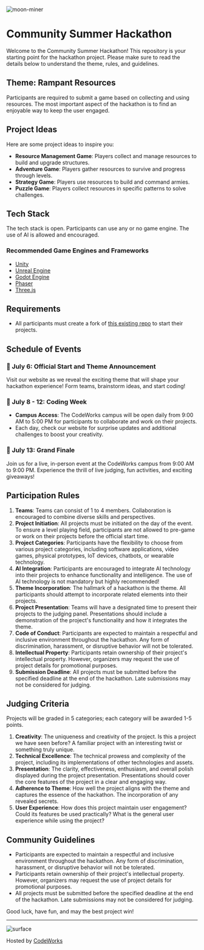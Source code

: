 ![moon-miner](./moon-miner-logo.webp)

# Community Summer Hackathon

Welcome to the Community Summer Hackathon! This repository is your starting point for the hackathon project. Please make sure to read the details below to understand the theme, rules, and guidelines.

## Theme: Rampant Resources

Participants are required to submit a game based on collecting and using resources. The most important aspect of the hackathon is to find an enjoyable way to keep the user engaged.

## Project Ideas

Here are some project ideas to inspire you:

- **Resource Management Game**: Players collect and manage resources to build and upgrade structures.
- **Adventure Game**: Players gather resources to survive and progress through levels.
- **Strategy Game**: Players use resources to build and command armies.
- **Puzzle Game**: Players collect resources in specific patterns to solve challenges.

## Tech Stack

The tech stack is open. Participants can use any or no game engine. The use of AI is allowed and encouraged.

### Recommended Game Engines and Frameworks

- [Unity](https://unity.com/)
- [Unreal Engine](https://www.unrealengine.com/)
- [Godot Engine](https://www.godotengine.org/)
- [Phaser](https://phaser.io/)
- [Three.js](https://threejs.org/)

## Requirements

- All participants must create a fork of [this existing repo](https://github.com/codeworksacademy/hackathon_summer_2024) to start their projects.

## Schedule of Events

### 📅 July 6: Official Start and Theme Announcement

Visit our website as we reveal the exciting theme that will shape your hackathon experience! Form teams, brainstorm ideas, and start coding!

### 📅 July 8 - 12: Coding Week

- **Campus Access**: The CodeWorks campus will be open daily from 9:00 AM to 5:00 PM for participants to collaborate and work on their projects.
- Each day, check our website for surprise updates and additional challenges to boost your creativity.

### 📅 July 13: Grand Finale

Join us for a live, in-person event at the CodeWorks campus from 9:00 AM to 9:00 PM. Experience the thrill of live judging, fun activities, and exciting giveaways!

## Participation Rules

1. **Teams**: Teams can consist of 1 to 4 members. Collaboration is encouraged to combine diverse skills and perspectives.
2. **Project Initiation**: All projects must be initiated on the day of the event. To ensure a level playing field, participants are not allowed to pre-game or work on their projects before the official start time.
3. **Project Categories**: Participants have the flexibility to choose from various project categories, including software applications, video games, physical prototypes, IoT devices, chatbots, or wearable technology.
4. **AI Integration**: Participants are encouraged to integrate AI technology into their projects to enhance functionality and intelligence. The use of AI technology is not mandatory but highly recommended!
5. **Theme Incorporation**: The hallmark of a hackathon is the theme. All participants should attempt to incorporate related elements into their projects.
6. **Project Presentation**: Teams will have a designated time to present their projects to the judging panel. Presentations should include a demonstration of the project's functionality and how it integrates the theme.
7. **Code of Conduct**: Participants are expected to maintain a respectful and inclusive environment throughout the hackathon. Any form of discrimination, harassment, or disruptive behavior will not be tolerated.
8. **Intellectual Property**: Participants retain ownership of their project's intellectual property. However, organizers may request the use of project details for promotional purposes.
9. **Submission Deadline**: All projects must be submitted before the specified deadline at the end of the hackathon. Late submissions may not be considered for judging.

## Judging Criteria

Projects will be graded in 5 categories; each category will be awarded 1-5 points.

1. **Creativity**: The uniqueness and creativity of the project. Is this a project we have seen before? A familiar project with an interesting twist or something truly unique.
2. **Technical Excellence**: The technical prowess and complexity of the project, including its implementations of other technologies and assets.
3. **Presentation**: The clarity, effectiveness, enthusiasm, and overall polish displayed during the project presentation. Presentations should cover the core features of the project in a clear and engaging way.
4. **Adherence to Theme**: How well the project aligns with the theme and captures the essence of the hackathon. The incorporation of any revealed secrets.
5. **User Experience**: How does this project maintain user engagement? Could its features be used practically? What is the general user experience while using the project?

## Community Guidelines

- Participants are expected to maintain a respectful and inclusive environment throughout the hackathon. Any form of discrimination, harassment, or disruptive behavior will not be tolerated.
- Participants retain ownership of their project's intellectual property. However, organizers may request the use of project details for promotional purposes.
- All projects must be submitted before the specified deadline at the end of the hackathon. Late submissions may not be considered for judging.

Good luck, have fun, and may the best project win!

---

![surface](./moon-surface.webp)

Hosted by [CodeWorks](https://boisecodeworks.com)
